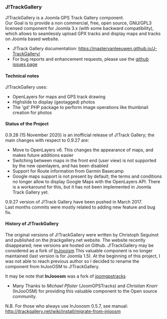 ### J!TrackGallery

J!TrackGallery is a Joomla GPS Track Gallery component.  
Our Goal is to provide a non commercial, free, open source, GNU/GPL3 licensed component for Joomla 3.x (with some backward compatibility), which allows
 to seamlessly upload GPX tracks and display maps and tracks on Joomla based website.
- J!Track Gallery documentation: https://mastervanleeuwen.github.io/J-TrackGallery/
- For bug reports and enhancement requests, please use the [github issues page](https://github.com/mastervanleeuwen/J-TrackGallery/issues)

#### Technical notes

J!TrackGallery uses:
- OpenLayers for maps and GPS track drawing
- Highslide to display (geotagged) photos
- The 'gd' PHP package to perform image operations like thumbnail creation for photos

#### Status of the Project

0.9.28 (15 November 2020) is an inofficial release of J!Track Gallery; the main changes with respect to 0.9.27 are:
- Move to OpenLayers v6. This changes the appearance of maps, and makes future additions easier
- Switching between maps in the front end (user view) is not supported by the new openlayers, and has been disabled
- Support for Route information from Garmin Basecamp
- Google maps support is not present by default; the terms and conditions no longer allow to display Google Maps with the OpenLayers API. There is a workaround for this, but it has not been implemented in Joomla Track Gallery yet.

0.9.27 version of J!Track Gallery have been pushed in March 2017.  
Last months commits were mostly related to adding new feature and bug fix.

#### History of J!TrackGallery  

The original versions of J!TrackGallery were written by Christoph Seguinot and published on the jtrackgallery.net website. The website recently disappeared; new versions are hosted on Github.
J!TrackGallery may be considered as a fork of [InJooosm](http://injooosm.sourceforge.net/)
This valuable component is no longer maintained (last version is for Joomla 1.5). At the beginning of this project, I was not able to reach previous author so I decided to rename the component from InJooOSM to J!TrackGallery. 

It may be note that **InJooosm** was a fork of [joomgpstracks](http://www.joomlaos.de/Joomla_CMS_Downloads/Joomla_Komponenten/JoomGPSTracks.html)

 - Many Thanks to *Michael Pfister* (JoomGPSTracks) and *Christian Knorr* (InJooOSM) for providing this valuable component to the Open source community. 

N.B. For those who always use InJooosm 0.5.7, see manual: http://jtrackgallery.net/wiki/install/migrate-from-injoosm

